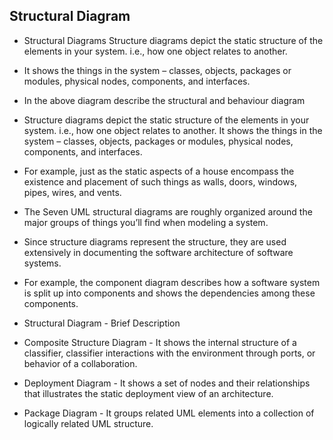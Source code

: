 ## Structural Diagram
 * Structural Diagrams Structure diagrams depict the static structure of the elements in your system. i.e., how one object relates to another.
 * It shows the things in the system – classes, objects, packages or modules, physical nodes, components, and interfaces.
 * In the above diagram describe the structural and behaviour diagram

* Structure diagrams depict the static structure of the elements in your system. i.e., how one object relates to another. It shows the things in the system – classes, objects, packages or modules, physical nodes, components, and interfaces.

* For example, just as the static aspects of a house encompass the existence and placement of such things as walls, doors, windows, pipes, wires, and vents.

* The Seven UML structural diagrams are roughly organized around the major groups of things you’ll find when modeling a system.

* Since structure diagrams represent the structure, they are used extensively in documenting the software architecture of software systems.

* For example, the component diagram describes how a software system is split up into components and shows the dependencies among these components.

* Structural Diagram - Brief Description

* Composite Structure Diagram - It shows the internal structure of a classifier, classifier interactions with the environment through ports, or behavior of a collaboration.

 * Deployment Diagram - It shows a set of nodes and their relationships that illustrates the static deployment view of an architecture.

* Package Diagram - It groups related UML elements into a collection of logically related UML structure.
